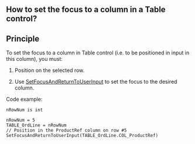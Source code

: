 
## How to set the focus to a column in a Table control?
			

<a name="NOTE2"></a>
<a name="NOTE2_1"></a>


## Principle
<a name="principle_ELTTEXTE000066"></a>
To set the focus to a column in Table control (i.e. to be positioned in input in this column), you must:

1. Position on the selected row. 

2. Use [SetFocusAndReturnToUserInput](../WDLang1/1410088107.md) to set the focus to the desired column. 




Code example: 

```wl
nRowNum is int

nRowNum = 5
TABLE_OrdLine = nRowNum
// Position in the ProductRef column on row #5
SetFocusAndReturnToUserInput(TABLE_OrdLine.COL_ProductRef)
```



